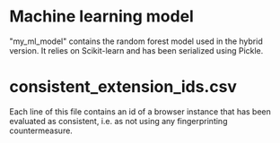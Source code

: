 # Machine learning model
"my_ml_model" contains the random forest model used in the hybrid version.
It relies on Scikit-learn and has been serialized using Pickle.

# consistent_extension_ids.csv
Each line of this file contains an id of a browser instance that has been evaluated as consistent, i.e. as not using any fingerprinting countermeasure.